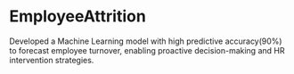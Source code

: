 # EmployeeAttrition
Developed a Machine Learning model with high predictive accuracy(90%) to forecast employee turnover,  enabling proactive decision-making and HR intervention strategies.
